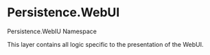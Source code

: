 # Persistence.WebUI
Persistence.WebIU Namespace

This layer contains all logic specific to the presentation of the WebUI.